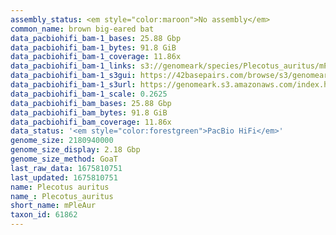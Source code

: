 ```yaml
---
assembly_status: <em style="color:maroon">No assembly</em>
common_name: brown big-eared bat
data_pacbiohifi_bam-1_bases: 25.88 Gbp
data_pacbiohifi_bam-1_bytes: 91.8 GiB
data_pacbiohifi_bam-1_coverage: 11.86x
data_pacbiohifi_bam-1_links: s3://genomeark/species/Plecotus_auritus/mPleAur1/genomic_data/pacbio_hifi/<br>
data_pacbiohifi_bam-1_s3gui: https://42basepairs.com/browse/s3/genomeark/species/Plecotus_auritus/mPleAur1/genomic_data/pacbio_hifi/
data_pacbiohifi_bam-1_s3url: https://genomeark.s3.amazonaws.com/index.html?prefix=species/Plecotus_auritus/mPleAur1/genomic_data/pacbio_hifi/
data_pacbiohifi_bam-1_scale: 0.2625
data_pacbiohifi_bam_bases: 25.88 Gbp
data_pacbiohifi_bam_bytes: 91.8 GiB
data_pacbiohifi_bam_coverage: 11.86x
data_status: '<em style="color:forestgreen">PacBio HiFi</em>'
genome_size: 2180940000
genome_size_display: 2.18 Gbp
genome_size_method: GoaT
last_raw_data: 1675810751
last_updated: 1675810751
name: Plecotus auritus
name_: Plecotus_auritus
short_name: mPleAur
taxon_id: 61862
---
```

